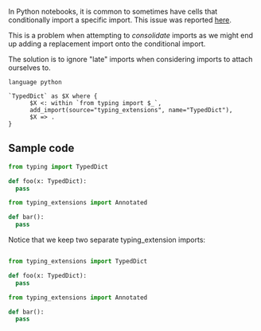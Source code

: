 In Python notebooks, it is common to sometimes have cells that conditionally import a specific import. This issue was reported [here](https://github.com/getgrit/gritql/issues/524).

This is a problem when attempting to _consolidate_ imports as we might end up adding a replacement import onto the conditional import.

The solution is to ignore "late" imports when considering imports to attach ourselves to.

```grit
language python

`TypedDict` as $X where {
      $X <: within `from typing import $_`,
      add_import(source="typing_extensions", name="TypedDict"),
      $X => .
}
```

## Sample code

```python
from typing import TypedDict

def foo(x: TypedDict):
  pass

from typing_extensions import Annotated

def bar():
  pass
```

Notice that we keep two separate typing_extension imports:

```python

from typing_extensions import TypedDict

def foo(x: TypedDict):
  pass

from typing_extensions import Annotated

def bar():
  pass
```
